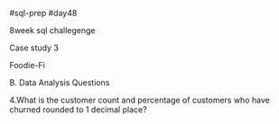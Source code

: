 #sql-prep
#day48

8week sql challegenge

Case study 3

Foodie-Fi

B. Data Analysis Questions

4.What is the customer count and percentage of customers who have churned rounded to 1 decimal place?